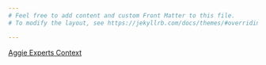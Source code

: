 ```yaml
---
# Feel free to add content and custom Front Matter to this file.
# To modify the layout, see https://jekyllrb.com/docs/themes/#overriding-theme-defaults

---
```

[Aggie Experts Context](https://ucd-library.github.io/schema/_context/dams.json)